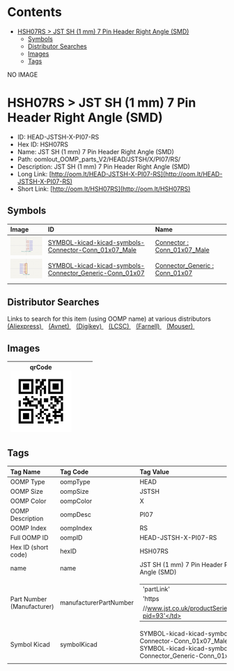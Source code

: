 



Contents
========

* [HSH07RS > JST SH (1 mm) 7 Pin Header Right Angle (SMD)](#hsh07rs--jst-sh-1-mm-7-pin-header-right-angle-smd)
	* [Symbols](#symbols)
	* [Distributor Searches](#distributor-searches)
	* [Images](#images)
	* [Tags](#tags)
  
NO IMAGE  
# HSH07RS > JST SH (1 mm) 7 Pin Header Right Angle (SMD)

- ID: HEAD-JSTSH-X-PI07-RS
- Hex ID: HSH07RS
- Name: JST SH (1 mm) 7 Pin Header Right Angle (SMD)
- Path: oomlout_OOMP_parts_V2/HEAD/JSTSH/X/PI07/RS/
- Description: JST SH (1 mm) 7 Pin Header Right Angle (SMD)
- Long Link: [http://oom.lt/HEAD-JSTSH-X-PI07-RS](http://oom.lt/HEAD-JSTSH-X-PI07-RS)
- Short Link: [http://oom.lt/HSH07RS](http://oom.lt/HSH07RS)

## Symbols
  

|Image|ID|Name|
| :--- | :--- | :--- |
|[![](https://raw.githubusercontent.com/oomlout/oomlout_OOMP_eda_V2/main/SYMBOL/kicad/kicad-symbols/Connector/Conn_01x07_Male/image_140.png)](https://github.com/oomlout/oomlout_OOMP_eda_V2/tree/main/SYMBOL/kicad/kicad-symbols/Connector/Conn_01x07_Male/)|[SYMBOL-kicad-kicad-symbols-Connector-Conn_01x07_Male](https://github.com/oomlout/oomlout_OOMP_eda_V2/tree/main/SYMBOL/kicad/kicad-symbols/Connector/Conn_01x07_Male/)|[Connector : Conn_01x07_Male](https://github.com/oomlout/oomlout_OOMP_eda_V2/tree/main/SYMBOL/kicad/kicad-symbols/Connector/Conn_01x07_Male/)|
|[![](https://raw.githubusercontent.com/oomlout/oomlout_OOMP_eda_V2/main/SYMBOL/kicad/kicad-symbols/Connector_Generic/Conn_01x07/image_140.png)](https://github.com/oomlout/oomlout_OOMP_eda_V2/tree/main/SYMBOL/kicad/kicad-symbols/Connector_Generic/Conn_01x07/)|[SYMBOL-kicad-kicad-symbols-Connector_Generic-Conn_01x07](https://github.com/oomlout/oomlout_OOMP_eda_V2/tree/main/SYMBOL/kicad/kicad-symbols/Connector_Generic/Conn_01x07/)|[Connector_Generic : Conn_01x07](https://github.com/oomlout/oomlout_OOMP_eda_V2/tree/main/SYMBOL/kicad/kicad-symbols/Connector_Generic/Conn_01x07/)|
||||

## Distributor Searches
  
Links to search for this item (using OOMP name) at various distributors  
[(Aliexpress) ](https://www.aliexpress.com/wholesale?SearchText=1117JST+SH+1+mm+7+Pin+Header+Right+Angle+SMD)&nbsp;&nbsp;&nbsp;[(Avnet) ](https://www.avnet.com/shop/us/search/JST+SH+1+mm+7+Pin+Header+Right+Angle+SMD)&nbsp;&nbsp;&nbsp;[(Digikey) ](https://www.digikey.co.uk/en/products/result?s=JST+SH+1+mm+7+Pin+Header+Right+Angle+SMD)&nbsp;&nbsp;&nbsp;[(LCSC) ](https://www.lcsc.com/search?q=JST+SH+1+mm+7+Pin+Header+Right+Angle+SMD)&nbsp;&nbsp;&nbsp;[(Farnell) ](https://uk.farnell.com/search?st=JST+SH+1+mm+7+Pin+Header+Right+Angle+SMD)&nbsp;&nbsp;&nbsp;[(Mouser) ](https://www.mouser.com/c/?q=JST+SH+1+mm+7+Pin+Header+Right+Angle+SMD)&nbsp;&nbsp;&nbsp;
## Images
  

|qrCode<br>[![](https://raw.githubusercontent.com/oomlout/oomlout_OOMP_parts_V2/main/HEAD/JSTSH/X/PI07/RS/qrCode_140.png)](https://github.com/oomlout/oomlout_OOMP_parts_V2/tree/main/HEAD/JSTSH/X/PI07/RS/qrCode.png)||||
| :---: | :---: | :---: | :---: |

## Tags
  

|Tag Name|Tag Code|Tag Value|
| :--- | :--- | :--- |
|OOMP Type|oompType|HEAD|
|OOMP Size|oompSize|JSTSH|
|OOMP Color|oompColor|X|
|OOMP Description|oompDesc|PI07|
|OOMP Index|oompIndex|RS|
|Full OOMP ID|oompID|HEAD-JSTSH-X-PI07-RS|
|Hex ID (short code)|hexID|HSH07RS|
|name|name|JST SH (1 mm) 7 Pin Header Right Angle (SMD)|
|Part Number (Manufacturer)|manufacturerPartNumber|<table><tr><td>'partLink'</td></tr><tr><td> 'https</td></tr><tr><td>//www.jst.co.uk/productSeries.php?pid=93'</td></tr></table>|
|Symbol Kicad|symbolKicad|SYMBOL-kicad-kicad-symbols-Connector-Conn_01x07_Male, SYMBOL-kicad-kicad-symbols-Connector_Generic-Conn_01x07|
||||

